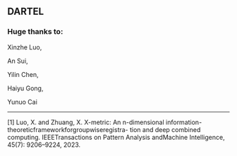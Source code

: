 ## DARTEL

### Huge thanks to:

Xinzhe Luo,

An Sui,

Yilin Chen,

Haiyu Gong,

Yunuo Cai


---
[1] Luo, X. and Zhuang, X. X-metric: An n-dimensional information-theoreticframeworkforgroupwiseregistra- tion and deep combined computing. IEEETransactions on Pattern Analysis andMachine Intelligence, 45(7): 9206–9224, 2023.
